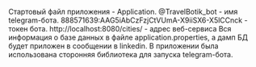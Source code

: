 Стартовый файл приложения - Application.
@TravelBotik_bot - имя telegram-бота.
888571639:AAG5iAbCzFzjCtVUmA-X9iiSX6-X5lCCnck - токен бота.
http://localhost:8080/cities/ - адрес веб-сервиса
Вся информация о базе данных в файле application.properties, а дамп БД будет приложен в сообщении в linkedin.
В приложении была использована сторонняя библиотека для запуска telegram-бота.

